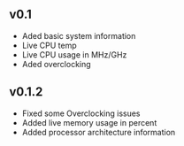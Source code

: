 ## v0.1
* Aded basic system information
* Live CPU temp
* Live CPU usage in MHz/GHz
* Aded overclocking
## v0.1.2
* Fixed some Overclocking issues
* Added live memory usage in percent
* Added processor architecture information
